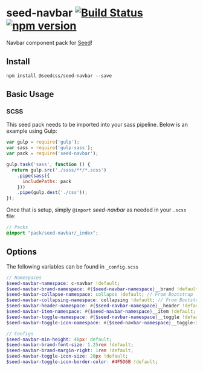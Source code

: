# seed-navbar [![Build Status](https://travis-ci.org/helpscout/seed-navbar.svg?branch=master)](https://travis-ci.org/helpscout/seed-navbar) [![npm version](https://badge.fury.io/js/%40seedcss%2Fseed-navbar.svg)](https://badge.fury.io/js/%40seedcss%2Fseed-navbar)

Navbar component pack for [Seed](https://github.com/helpscout/seed)!

## Install
```
npm install @seedcss/seed-navbar --save
```


## Basic Usage

### SCSS
This seed pack needs to be imported into your sass pipeline. Below is an example using Gulp:


```javascript
var gulp = require('gulp');
var sass = require('gulp-sass');
var pack = require('seed-navbar');

gulp.task('sass', function () {
  return gulp.src('./sass/**/*.scss')
    .pipe(sass({
      includePaths: pack
    }))
    .pipe(gulp.dest('./css'));
});
```

Once that is setup, simply `@import` *seed-navbar* as needed in your `.scss` file:

```scss
// Packs
@import "pack/seed-navbar/_index";
```

## Options

The following variables can be found in `_config.scss`

```scss
// Namespaces
$seed-navbar-namespace: c-navbar !default;
$seed-navbar-brand-namespace: #{$seed-navbar-namespace}__brand !default;
$seed-navbar-collapse-namespace: collapse !default; // From Bootstrap
$seed-navbar-collapsing-namespace: collapsing !default; // From Bootstrap
$seed-navbar-header-namespace: #{$seed-navbar-namespace}__header !default;
$seed-navbar-item-namespace: #{$seed-navbar-namespace}__item !default;
$seed-navbar-toggle-namespace: #{$seed-navbar-namespace}__toggle !default;
$seed-navbar-toggle-icon-namespace: #{$seed-navbar-namespace}__toggle-icon !default;

// Configs
$seed-navbar-min-height: 48px! default;
$seed-navbar-brand-font-size: 1.25rem !default;
$seed-navbar-brand-margin-right: 1rem !default;
$seed-navbar-toggle-icon-size: 20px !default;
$seed-navbar-toggle-icon-border-color: #4F5D6B !default;
```
